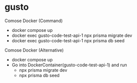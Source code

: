 # gusto

Comose Docker (Command)
- docker compose up
- docker exec gusto-code-test-api-1 npx prisma migrate dev
- docker exec gusto-code-test-api-1 npx prisma db seed

Comose Docker (Alternative)
- docker compose up
- Go into DockerContainer(gusto-code-test-api-1) and run
  - npx prisma migrate dev
  - npx prisma db seed

